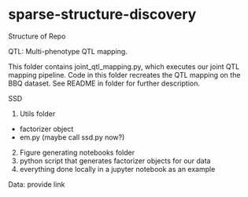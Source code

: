 # sparse-structure-discovery

Structure of Repo

QTL: Multi-phenotype QTL mapping.

This folder contains joint_qtl_mapping.py, which executes our joint QTL mapping pipeline. Code in this folder recreates the QTL mapping on the BBQ dataset. See README in folder for further description. 

SSD
1. Utils folder
- factorizer object
- em.py (maybe call ssd.py now?)
2. Figure generating notebooks folder
3. python script that generates factorizer objects for our data
4. everything done locally in a jupyter notebook as an example


Data: provide link 
